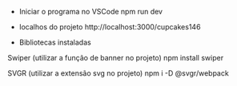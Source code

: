 - Iniciar o programa no VSCode
npm run dev

- localhos do projeto
http://localhost:3000/cupcakes146

- Bibliotecas instaladas

Swiper (utilizar a função de banner no projeto)
npm install swiper

SVGR (utilizar a extensão svg no projeto)
npm i -D @svgr/webpack